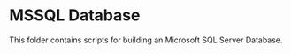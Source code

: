 MSSQL Database 
==============  

This folder contains scripts for building an Microsoft SQL Server Database. 